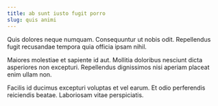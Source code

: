 ```yaml
---
title: ab sunt iusto fugit porro
slug: quis animi
---
```


Quis dolores neque numquam. Consequuntur ut nobis odit. Repellendus fugit recusandae tempora quia officia ipsam nihil.

Maiores molestiae et sapiente id aut. Mollitia doloribus nesciunt dicta asperiores non excepturi. Repellendus dignissimos nisi aperiam placeat enim ullam non.

Facilis id ducimus excepturi voluptas et vel earum. Et odio perferendis reiciendis beatae. Laboriosam vitae perspiciatis.
